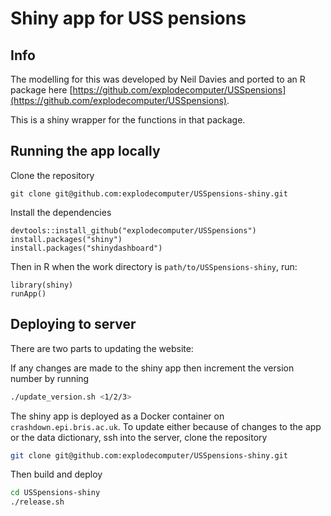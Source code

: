 # Shiny app for USS pensions

## Info

The modelling for this was developed by Neil Davies and ported to an R package here [https://github.com/explodecomputer/USSpensions](https://github.com/explodecomputer/USSpensions).

This is a shiny wrapper for the functions in that package.


## Running the app locally

Clone the repository

```
git clone git@github.com:explodecomputer/USSpensions-shiny.git
```

Install the dependencies

```
devtools::install_github("explodecomputer/USSpensions")
install.packages("shiny")
install.packages("shinydashboard")
```

Then in R when the work directory is `path/to/USSpensions-shiny`, run:

```
library(shiny)
runApp()
```

## Deploying to server

There are two parts to updating the website:

If any changes are made to the shiny app then increment the version number by running

```bash
./update_version.sh <1/2/3>
```

The shiny app is deployed as a Docker container on `crashdown.epi.bris.ac.uk`. To update either because of changes to the app or the data dictionary, ssh into the server, clone the repository

```bash
git clone git@github.com:explodecomputer/USSpensions-shiny.git
```

Then build and deploy

```bash
cd USSpensions-shiny
./release.sh
```
